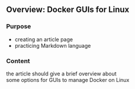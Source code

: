 ## Overview: Docker GUIs for Linux

### Purpose
* creating an article page 
* practicing Markdown language

### Content

the article should give a brief overview about  
some options for GUIs to manage Docker on Linux 